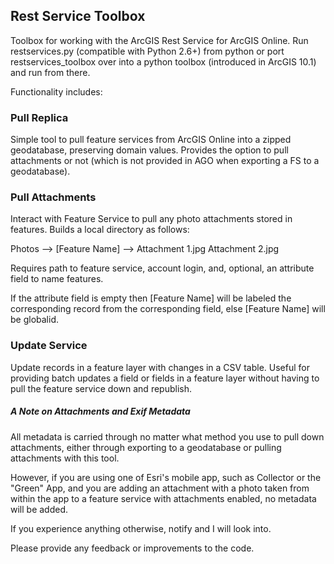 ## Rest Service Toolbox

Toolbox for working with the ArcGIS Rest Service for ArcGIS Online. Run restservices.py (compatible with Python 2.6+) from python or port restservices_toolbox over into a python toolbox (introduced in ArcGIS 10.1) and run from there.

Functionality includes:

### Pull Replica

Simple tool to pull feature services from ArcGIS Online into a zipped
geodatabase, preserving domain values.
Provides the option to pull attachments or not (which is not provided in AGO when exporting a FS to a geodatabase).

### Pull Attachments

Interact with Feature Service to pull any photo attachments
stored in features. Builds a local directory as follows:

Photos -->
    [Feature Name] -->
        Attachment 1.jpg
        Attachment 2.jpg

Requires path to feature service, account login, and, optional,
an attribute field to name features.

If the attribute field is empty then [Feature Name] will be labeled the corresponding record from the corresponding field, else [Feature Name] will be globalid.

### Update Service

Update records in a feature layer with changes in a CSV table. Useful for providing batch updates a field or fields in a feature layer without having to pull the feature service down and republish.

##### A Note on Attachments and Exif Metadata

All metadata is carried through no matter what method you use to pull down attachments, either through exporting to a geodatabase or pulling attachments with this tool.

However, if you are using one of Esri's mobile app, such as Collector or the "Green" App, and you are adding an attachment with a photo taken from within the app to a feature service with attachments enabled, no metadata will be added.

If you experience anything otherwise, notify and I will look into.

Please provide any feedback or improvements to the code.
